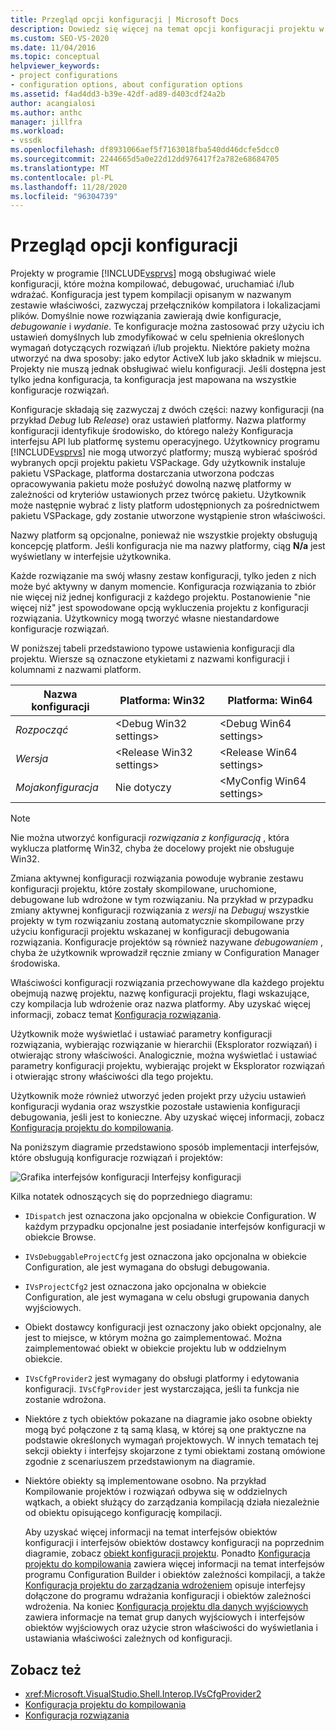 ```yaml
---
title: Przegląd opcji konfiguracji | Microsoft Docs
description: Dowiedz się więcej na temat opcji konfiguracji projektu w programie Visual Studio. Konfiguracja jest typem kompilacji opisanym w nazwanym zestawie właściwości i lokalizacjami plików.
ms.custom: SEO-VS-2020
ms.date: 11/04/2016
ms.topic: conceptual
helpviewer_keywords:
- project configurations
- configuration options, about configuration options
ms.assetid: f4ad4dd3-b39e-42df-ad89-d403cdf24a2b
author: acangialosi
ms.author: anthc
manager: jillfra
ms.workload:
- vssdk
ms.openlocfilehash: df8931066aef5f7163018fba540dd46dcfe5dcc0
ms.sourcegitcommit: 2244665d5a0e22d12dd976417f2a782e68684705
ms.translationtype: MT
ms.contentlocale: pl-PL
ms.lasthandoff: 11/28/2020
ms.locfileid: "96304739"
---
```

# <a name="configuration-options-overview"></a>Przegląd opcji konfiguracji
Projekty w programie [!INCLUDE[vsprvs](../../code-quality/includes/vsprvs_md.md)] mogą obsługiwać wiele konfiguracji, które można kompilować, debugować, uruchamiać i/lub wdrażać. Konfiguracja jest typem kompilacji opisanym w nazwanym zestawie właściwości, zazwyczaj przełączników kompilatora i lokalizacjami plików. Domyślnie nowe rozwiązania zawierają dwie konfiguracje, *debugowanie* i *wydanie*. Te konfiguracje można zastosować przy użyciu ich ustawień domyślnych lub zmodyfikować w celu spełnienia określonych wymagań dotyczących rozwiązań i/lub projektu. Niektóre pakiety można utworzyć na dwa sposoby: jako edytor ActiveX lub jako składnik w miejscu. Projekty nie muszą jednak obsługiwać wielu konfiguracji. Jeśli dostępna jest tylko jedna konfiguracja, ta konfiguracja jest mapowana na wszystkie konfiguracje rozwiązań.

 Konfiguracje składają się zazwyczaj z dwóch części: nazwy konfiguracji (na przykład *Debug* lub *Release*) oraz ustawień platformy. Nazwa platformy konfiguracji identyfikuje środowisko, do którego należy Konfiguracja interfejsu API lub platformę systemu operacyjnego. Użytkownicy programu [!INCLUDE[vsprvs](../../code-quality/includes/vsprvs_md.md)] nie mogą utworzyć platformy; muszą wybierać spośród wybranych opcji projektu pakietu VSPackage. Gdy użytkownik instaluje pakietu VSPackage, platforma dostarczania utworzona podczas opracowywania pakietu może posłużyć dowolną nazwę platformy w zależności od kryteriów ustawionych przez twórcę pakietu. Użytkownik może następnie wybrać z listy platform udostępnionych za pośrednictwem pakietu VSPackage, gdy zostanie utworzone wystąpienie stron właściwości.

 Nazwy platform są opcjonalne, ponieważ nie wszystkie projekty obsługują koncepcję platform. Jeśli konfiguracja nie ma nazwy platformy, ciąg **N/a** jest wyświetlany w interfejsie użytkownika.

 Każde rozwiązanie ma swój własny zestaw konfiguracji, tylko jeden z nich może być aktywny w danym momencie. Konfiguracja rozwiązania to zbiór nie więcej niż jednej konfiguracji z każdego projektu. Postanowienie "nie więcej niż" jest spowodowane opcją wykluczenia projektu z konfiguracji rozwiązania. Użytkownicy mogą tworzyć własne niestandardowe konfiguracje rozwiązań.

 W poniższej tabeli przedstawiono typowe ustawienia konfiguracji dla projektu. Wiersze są oznaczone etykietami z nazwami konfiguracji i kolumnami z nazwami platform.

|Nazwa konfiguracji|Platforma: Win32|Platforma: Win64|
|------------------------|----------------------|----------------------|
|*Rozpocząć*|\<Debug Win32 settings>|\<Debug Win64 settings>|
|*Wersja*|\<Release Win32 settings>|\<Release Win64 settings>|
|*Mojakonfiguracja*|Nie dotyczy|\<MyConfig Win64 settings>|

> [!NOTE]
> Nie można utworzyć konfiguracji *rozwiązania z konfiguracją* , która wyklucza platformę Win32, chyba że docelowy projekt nie obsługuje Win32.

 Zmiana aktywnej konfiguracji rozwiązania powoduje wybranie zestawu konfiguracji projektu, które zostały skompilowane, uruchomione, debugowane lub wdrożone w tym rozwiązaniu. Na przykład w przypadku zmiany aktywnej konfiguracji rozwiązania z *wersji* na *Debuguj* wszystkie projekty w tym rozwiązaniu zostaną automatycznie skompilowane przy użyciu konfiguracji projektu wskazanej w konfiguracji debugowania rozwiązania. Konfiguracje projektów są również nazywane *debugowaniem* , chyba że użytkownik wprowadził ręcznie zmiany w Configuration Manager środowiska.

 Właściwości konfiguracji rozwiązania przechowywane dla każdego projektu obejmują nazwę projektu, nazwę konfiguracji projektu, flagi wskazujące, czy kompilacja lub wdrożenie oraz nazwa platformy. Aby uzyskać więcej informacji, zobacz temat [Konfiguracja rozwiązania](../../extensibility/internals/solution-configuration.md).

 Użytkownik może wyświetlać i ustawiać parametry konfiguracji rozwiązania, wybierając rozwiązanie w hierarchii (Eksplorator rozwiązań) i otwierając strony właściwości. Analogicznie, można wyświetlać i ustawiać parametry konfiguracji projektu, wybierając projekt w Eksplorator rozwiązań i otwierając strony właściwości dla tego projektu.

 Użytkownik może również utworzyć jeden projekt przy użyciu ustawień konfiguracji wydania oraz wszystkie pozostałe ustawienia konfiguracji debugowania, jeśli jest to konieczne. Aby uzyskać więcej informacji, zobacz [Konfiguracja projektu do kompilowania](../../extensibility/internals/project-configuration-for-building.md).

 Na poniższym diagramie przedstawiono sposób implementacji interfejsów, które obsługują konfiguracje rozwiązań i projektów:

 ![Grafika interfejsów konfiguracji](../../extensibility/internals/media/vsconfiginterfaces.gif "vsConfigInterfaces") Interfejsy konfiguracji

 Kilka notatek odnoszących się do poprzedniego diagramu:

- `IDispatch` jest oznaczona jako opcjonalna w obiekcie Configuration. W każdym przypadku opcjonalne jest posiadanie interfejsów konfiguracji w obiekcie Browse.

- `IVsDebuggableProjectCfg` jest oznaczona jako opcjonalna w obiekcie Configuration, ale jest wymagana do obsługi debugowania.

- `IVsProjectCfg2` jest oznaczona jako opcjonalna w obiekcie Configuration, ale jest wymagana w celu obsługi grupowania danych wyjściowych.

- Obiekt dostawcy konfiguracji jest oznaczony jako obiekt opcjonalny, ale jest to miejsce, w którym można go zaimplementować. Można zaimplementować obiekt w obiekcie projektu lub w oddzielnym obiekcie.

- `IVsCfgProvider2` jest wymagany do obsługi platformy i edytowania konfiguracji. `IVsCfgProvider` jest wystarczająca, jeśli ta funkcja nie zostanie wdrożona.

- Niektóre z tych obiektów pokazane na diagramie jako osobne obiekty mogą być połączone z tą samą klasą, w której są one praktyczne na podstawie określonych wymagań projektowych. W innych tematach tej sekcji obiekty i interfejsy skojarzone z tymi obiektami zostaną omówione zgodnie z scenariuszem przedstawionym na diagramie.

- Niektóre obiekty są implementowane osobno. Na przykład Kompilowanie projektów i rozwiązań odbywa się w oddzielnych wątkach, a obiekt służący do zarządzania kompilacją działa niezależnie od obiektu opisującego konfigurację kompilacji.

  Aby uzyskać więcej informacji na temat interfejsów obiektów konfiguracji i interfejsów obiektów dostawcy konfiguracji na poprzednim diagramie, zobacz [obiekt konfiguracji projektu](../../extensibility/internals/project-configuration-object.md). Ponadto [Konfiguracja projektu do kompilowania](../../extensibility/internals/project-configuration-for-building.md) zawiera więcej informacji na temat interfejsów programu Configuration Builder i obiektów zależności kompilacji, a także [Konfiguracja projektu do zarządzania wdrożeniem](../../extensibility/internals/project-configuration-for-managing-deployment.md) opisuje interfejsy dołączone do programu wdrażania konfiguracji i obiektów zależności wdrożenia. Na koniec [Konfiguracja projektu dla danych wyjściowych](../../extensibility/internals/project-configuration-for-output.md) zawiera informacje na temat grup danych wyjściowych i interfejsów obiektów wyjściowych oraz użycie stron właściwości do wyświetlania i ustawiania właściwości zależnych od konfiguracji.

## <a name="see-also"></a>Zobacz też
- <xref:Microsoft.VisualStudio.Shell.Interop.IVsCfgProvider2>
- [Konfiguracja projektu do kompilowania](../../extensibility/internals/project-configuration-for-building.md)
- [Konfiguracja rozwiązania](../../extensibility/internals/solution-configuration.md)
